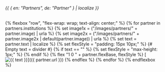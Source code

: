 <!-- Using data from global `partners.json` file. -->

###### {{ { en: "Partners", de: "Partner" } | localize }}

{% flexbox "row", "flex-wrap: wrap; text-align: center;" %}
  {% for partner in partners.institutions %}
    {% set image1x = ("/images/partners/" + partner.image) | urla %}
    {% set image2x = ("/images/partners/" + partner.image2x | default(partner.image)) | urla %}
    {% set text = partner.text | localize %}
    {% set flexStyle = "padding: 15px 10px;" %}
    {# Empty text = divider #}
    {% if text == "" %}
      {% set flexStyle = "max-height: 1px;" %}
    {% endif %}
    {% flex "1 0 " + partner.flexBase, flexStyle %}
      [<img alt="{{ text }}" src="{{ image1x }}" srcset="{{ image1x }} 1x, {{ image2x }} 2x" sizes="300px" style="min-width: {{ partner.imageWidth | default('100px') }}; max-width: {{ partner.imageWidth | default('100%') }};">]({{ partner.url }})
    {% endflex %}
  {% endfor %}
{% endflexbox %}
